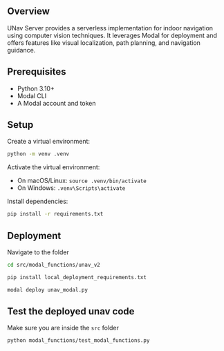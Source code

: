 ## Overview

UNav Server provides a serverless implementation for indoor navigation using computer vision techniques. It leverages Modal for deployment and offers features like visual localization, path planning, and navigation guidance.

## Prerequisites

- Python 3.10+
- Modal CLI
- A Modal account and token

## Setup

Create a virtual environment:

```bash
python -m venv .venv
```

Activate the virtual environment:

- On macOS/Linux: `source .venv/bin/activate`
- On Windows: `.venv\Scripts\activate`

Install dependencies:

```bash
pip install -r requirements.txt
```

## Deployment

Navigate to the folder

```bash
cd src/modal_functions/unav_v2
```

```bash
pip install local_deployment_requirements.txt
```

```bash
modal deploy unav_modal.py
```

## Test the deployed unav code

Make sure you are inside the `src` folder

```bash
python modal_functions/test_modal_functions.py
```
